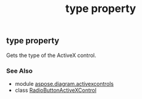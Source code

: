 ﻿---
title: type property
second_title: Aspose.Diagram for Python via .NET API References
description: 
type: docs
weight: 230
url: /python-net/aspose.diagram.activexcontrols/radiobuttonactivexcontrol/type/
is_root: false
---

## type property


Gets the type of the ActiveX control.

### See Also
* module [aspose.diagram.activexcontrols](../../)
* class [RadioButtonActiveXControl](/diagram/python-net/aspose.diagram.activexcontrols/radiobuttonactivexcontrol)
